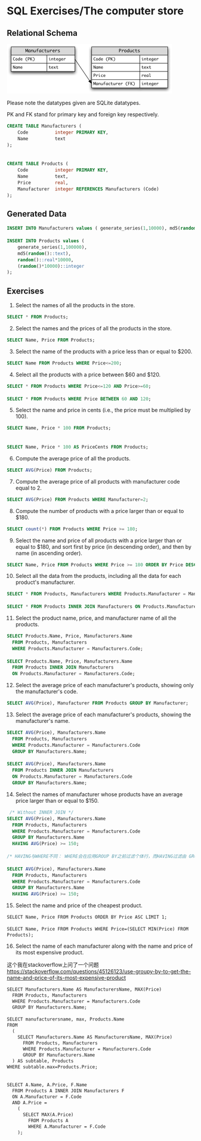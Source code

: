 # SQL Exercises/The computer store

## Relational Schema

![Computer-store-db](img/Computer-store-db.png)

Please note the datatypes given are SQLite datatypes.

PK and FK stand for primary key and foreign key respectively.

```sql
CREATE TABLE Manufacturers (
    Code          integer PRIMARY KEY,
    Name          text
);


CREATE TABLE Products (
    Code          integer PRIMARY KEY,
    Name          text,
    Price         real,
    Manufacturer  integer REFERENCES Manufacturers (Code)
);


```

## Generated Data
```sql
INSERT INTO Manufacturers values ( generate_series(1,10000), md5(random()::text));

INSERT INTO Products values ( 
    generate_series(1,100000), 
    md5(random()::text),
    random()::real*10000,
    (random()*10000)::integer
);

```

## Exercises

1. Select the names of all the products in the store.

```sql
SELECT * FROM Products;
```

2. Select the names and the prices of all the products in the store.

```sql
SELECT Name, Price FROM Products;
```


3. Select the name of the products with a price less than or equal to $200.

```sql
SELECT Name FROM Products WHERE Price<=200;
```

4. Select all the products with a price between $60 and $120.

```sql
SELECT * FROM Products WHERE Price<=120 AND Price>=60;

SELECT * FROM Products WHERE Price BETWEEN 60 AND 120;
```

5. Select the name and price in cents (i.e., the price must be multiplied by 100).

```sql
SELECT Name, Price * 100 FROM Products;
 

SELECT Name, Price * 100 AS PriceCents FROM Products;
```

6. Compute the average price of all the products.

```sql
SELECT AVG(Price) FROM Products;
```

7. Compute the average price of all products with manufacturer code equal to 2.

```sql
SELECT AVG(Price) FROM Products WHERE Manufacturer=2;
```

8. Compute the number of products with a price larger than or equal to $180.

```sql
SELECT count(*) FROM Products WHERE Price >= 180;
```

9. Select the name and price of all products with a price larger than or equal to $180, and sort first by price (in descending order), and then by name (in ascending order).

```sql
SELECT Name, Price FROM Products WHERE Price >= 180 ORDER BY Price DESC, Name ASC;
```

10. Select all the data from the products, including all the data for each product's manufacturer.

```sql
SELECT * FROM Products, Manufacturers WHERE Products.Manufacturer = Manufacturers.Code;

SELECT * FROM Products INNER JOIN Manufacturers ON Products.Manufacturer = Manufacturers.Code;
```

11. Select the product name, price, and manufacturer name of all the products.

```sql
SELECT Products.Name, Price, Manufacturers.Name
  FROM Products, Manufacturers
  WHERE Products.Manufacturer = Manufacturers.Code;

SELECT Products.Name, Price, Manufacturers.Name 
  FROM Products INNER JOIN Manufacturers 
  ON Products.Manufacturer = Manufacturers.Code;
```

12. Select the average price of each manufacturer's products, showing only the manufacturer's code.

```sql
SELECT AVG(Price), Manufacturer FROM Products GROUP BY Manufacturer;
```

13. Select the average price of each manufacturer's products, showing the manufacturer's name.

```sql
SELECT AVG(Price), Manufacturers.Name
  FROM Products, Manufacturers
  WHERE Products.Manufacturer = Manufacturers.Code
  GROUP BY Manufacturers.Name;

SELECT AVG(Price), Manufacturers.Name 
  FROM Products INNER JOIN Manufacturers 
  ON Products.Manufacturer = Manufacturers.Code
  GROUP BY Manufacturers.Name;
```

14. Select the names of manufacturer whose products have an average price larger than or equal to $150.

```sql
 /* Without INNER JOIN */
SELECT AVG(Price), Manufacturers.Name
  FROM Products, Manufacturers
  WHERE Products.Manufacturer = Manufacturers.Code
  GROUP BY Manufacturers.Name
  HAVING AVG(Price) >= 150;

/* HAVING与WHERE不同： WHERE会在应用GROUP BY之前过滤个体行，而HAVING过滤由 GROUP BY创建的分组行。 */

SELECT AVG(Price), Manufacturers.Name
  FROM Products, Manufacturers
  WHERE Products.Manufacturer = Manufacturers.Code
  GROUP BY Manufacturers.Name
  HAVING AVG(Price) >= 150;
```


15. Select the name and price of the cheapest product.

```
SELECT Name, Price FROM Products ORDER BY Price ASC LIMIT 1;

SELECT Name, Price FROM Products WHERE Price=(SELECT MIN(Price) FROM Products);
```

16. Select the name of each manufacturer along with the name and price of its most expensive product.

这个我在stackoverflow上问了一个问题
https://stackoverflow.com/questions/45126123/use-groupy-by-to-get-the-name-and-price-of-its-most-expensive-product

```
SELECT Manufacturers.Name AS ManufacturersName, MAX(Price)
  FROM Products, Manufacturers
  WHERE Products.Manufacturer = Manufacturers.Code
  GROUP BY Manufacturers.Name;

SELECT manufacturersname, max, Products.Name 
FROM 
  (
    SELECT Manufacturers.Name AS ManufacturersName, MAX(Price)
      FROM Products, Manufacturers
      WHERE Products.Manufacturer = Manufacturers.Code
      GROUP BY Manufacturers.Name
  ) AS subtable, Products
WHERE subtable.max=Products.Price;


SELECT A.Name, A.Price, F.Name
  FROM Products A INNER JOIN Manufacturers F
  ON A.Manufacturer = F.Code
  AND A.Price =
    (
      SELECT MAX(A.Price)
        FROM Products A
        WHERE A.Manufacturer = F.Code
    );
```

